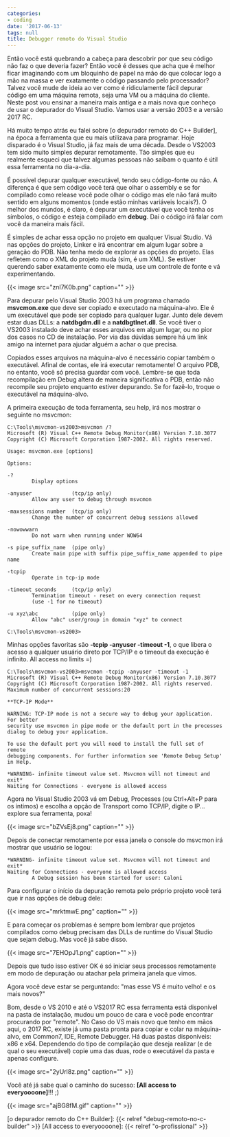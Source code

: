 ```yaml
---
categories:
- coding
date: '2017-06-13'
tags: null
title: Debugger remoto do Visual Studio
---
```


Então você está quebrando a cabeça para descobrir por que seu código não faz o que deveria fazer? Então você é desses que acha que é melhor ficar imaginando com um bloquinho de papel na mão do que colocar logo a mão na massa e ver exatamente o código passando pelo processador? Talvez você mude de ideia ao ver como é ridiculamente fácil depurar código em uma máquina remota, seja uma VM ou a máquina do cliente. Neste post vou ensinar a maneira mais antiga e a mais nova que conheço de usar o depurador do Visual Studio. Vamos usar a versão 2003 e a versão 2017 RC.

Há muito tempo atrás eu falei sobre [o depurador remoto do C++ Builder], na época a ferramenta que eu mais utilizava para programar. Hoje disparado é o Visual Studio, já faz mais de uma década. Desde o VS2003 tem sido muito simples depurar remotamente. Tão simples que eu realmente esqueci que talvez algumas pessoas não saibam o quanto é útil essa ferramenta no dia-a-dia.

É possível depurar qualquer executável, tendo seu código-fonte ou não. A diferença é que sem código você terá que olhar o assembly e se for compilado como release você pode olhar o código mas ele não fará muito sentido em alguns momentos (onde estão minhas variáveis locais?). O melhor dos mundos, é claro, é depurar um executável que você tenha os símbolos, o código e esteja compilado em **debug**. Daí o código irá falar com você da maneira mais fácil.

É simples de achar essa opção no projeto em qualquer Visual Studio. Vá nas opções do projeto, Linker e irá encontrar em algum lugar sobre a geração do PDB. Não tenha medo de explorar as opções do projeto. Elas refletem como o XML do projeto muda (sim, é um XML). Se estiver querendo saber exatamente como ele muda, use um controle de fonte e vá experimentando.

{{< image src="znl7K0b.png" caption="" >}}

Para depurar pelo Visual Studio 2003 há um programa chamado **msvcmon.exe** que deve ser copiado e executado na máquina-alvo. Ele é um executável que pode ser copiado para qualquer lugar. Junto dele devem estar duas DLLs: a **natdbgdm.dll** e a **natdbgtlnet.dll**. Se você tiver o VS2003 instalado deve achar esses arquivos em algum lugar, ou no pior dos casos no CD de instalação. Por via das dúvidas sempre há um link amigo na internet para ajudar alguém a achar o que precisa.

Copiados esses arquivos na máquina-alvo é necessário copiar também o executável. Afinal de contas, ele irá executar remotamente! O arquivo PDB, no entanto, você só precisa guardar com você. Lembre-se que toda recompilação em Debug altera de maneira significativa o PDB, então não recompile seu projeto enquanto estiver depurando. Se for fazê-lo, troque o executável na máquina-alvo.

A primeira execução de toda ferramenta, seu help, irá nos mostrar o seguinte no msvcmon:

```
C:\Tools\msvcmon-vs2003>msvcmon /?
Microsoft (R) Visual C++ Remote Debug Monitor(x86) Version 7.10.3077
Copyright (C) Microsoft Corporation 1987-2002. All rights reserved.

Usage: msvcmon.exe [options]

Options:

-?
        Display options

-anyuser             (tcp/ip only)
        Allow any user to debug through msvcmon

-maxsessions number  (tcp/ip only)
        Change the number of concurrent debug sessions allowed

-nowowwarn
        Do not warn when running under WOW64

-s pipe_suffix_name  (pipe only)
        Create main pipe with suffix pipe_suffix_name appended to pipe name

-tcpip
        Operate in tcp-ip mode

-timeout seconds     (tcp/ip only)
        Termination timeout - reset on every connection request
        (use -1 for no timeout)

-u xyz\abc           (pipe only)
        Allow "abc" user/group in domain "xyz" to connect

C:\Tools\msvcmon-vs2003>
```

Minhas opções favoritas são **-tcpip -anyuser -timeout -1**, o que libera o acesso a qualquer usuário direto por TCP/IP e o timeout da execução é infinito. All access no limits =)

```
C:\Tools\msvcmon-vs2003>msvcmon -tcpip -anyuser -timeout -1
Microsoft (R) Visual C++ Remote Debug Monitor(x86) Version 7.10.3077
Copyright (C) Microsoft Corporation 1987-2002. All rights reserved.
Maximum number of concurrent sessions:20

**TCP-IP Mode**

WARNING: TCP-IP mode is not a secure way to debug your application. For better
security use msvcmon in pipe mode or the default port in the processes
dialog to debug your application.

To use the default port you will need to install the full set of remote
debugging components. For further information see 'Remote Debug Setup' in Help.

*WARNING- infinite timeout value set. Msvcmon will not timeout and exit*
Waiting for Connections - everyone is allowed access
```

Agora no Visual Studio 2003 vá em Debug, Processes (ou Ctrl+Alt+P para os íntimos) e escolha a opção de Transport como TCP/IP, digite o IP... explore sua ferramenta, poxa!

{{< image src="bZVsEj8.png" caption="" >}}

Depois de conectar remotamente por essa janela o console do msvcmon irá mostrar que usuário se logou:

```
*WARNING- infinite timeout value set. Msvcmon will not timeout and exit*
Waiting for Connections - everyone is allowed access
        A Debug session has been started for user: Caloni
```

Para configurar o início da depuração remota pelo próprio projeto você terá que ir nas opções de debug dele:

{{< image src="mrktmwE.png" caption="" >}}

E para começar os problemas é sempre bom lembrar que projetos compilados como debug precisam das DLLs de runtime do Visual Studio que sejam debug. Mas você já sabe disso.

{{< image src="7EHOpJ1.png" caption="" >}}

Depois que tudo isso estiver OK é só iniciar seus processos remotamente em modo de depuração ou atachar pela primeira janela que vimos.

Agora você deve estar se perguntando: "mas esse VS é muito velho! e os mais novos?"

Bom, desde o VS 2010 e até o VS2017 RC essa ferramenta está disponível na pasta de instalação, mudou um pouco de cara e você pode encontrar procurando por "remote". No Caso do VS mais novo que tenho em mãos aqui, o 2017 RC, existe já uma pasta pronta para copiar e colar na máquina-alvo, em Common7, IDE, Remote Debugger. Há duas pastas disponíveis: x86 e x64. Dependendo do tipo de compilação que deseja realizar (e de qual o seu executável) copie uma das duas, rode o executável da pasta e apenas configure.

{{< image src="2yUrl8z.png" caption="" >}}

Você até já sabe qual o caminho do sucesso: **[All access to everyoooone]**!!! ;)

{{< image src="ajBG8fM.gif" caption="" >}}

[o depurador remoto do C++ Builder]: {{< relref "debug-remoto-no-c-builder" >}}
[All access to everyoooone]: {{< relref "o-profissional" >}}
